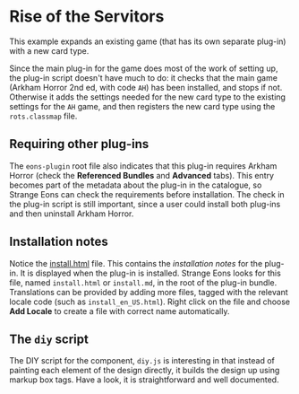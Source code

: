 # Rise of the Servitors

This example expands an existing game (that has its own separate plug-in)
with a new card type.

Since the main plug-in for the game does most of the work of setting up,
the plug-in script doesn't have much to do: it checks that the main game
(Arkham Horror 2nd ed, with code `AH`) has been installed, and stops
if not. Otherwise it adds the settings needed for the new card type to
the existing settings for the `AH` game, and then registers the new
card type using the `rots.classmap` file.

## Requiring other plug-ins
The `eons-plugin` root file also indicates that this plug-in requires Arkham Horror
(check the **Referenced Bundles** and **Advanced** tabs). This entry becomes part
of the metadata about the plug-in in the catalogue, so Strange Eons can check the
requirements before installation. The check in the plug-in script is still important,
since a user could install both plug-ins and then uninstall Arkham Horror.

## Installation notes
Notice the [install.html](install.html) file. This contains the *installation notes*
for the plug-in. It is displayed when the plug-in is installed. Strange Eons looks
for this file, named `install.html` or `install.md`, in the root of the plug-in bundle.
Translations can be provided by adding more files, tagged with the relevant locale
code (such as `install_en_US.html`). Right click on the file and choose **Add Locale**
to create a file with correct name automatically.

## The `diy` script
The DIY script for the component, `diy.js` is interesting in that instead of painting
each element of the design directly, it builds the design up using markup box tags.
Have a look, it is straightforward and well documented.